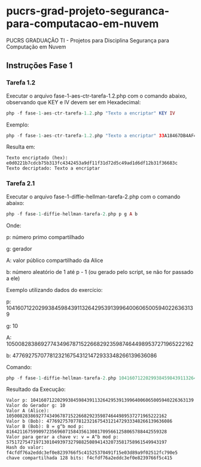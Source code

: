 # pucrs-grad-projeto-seguranca-para-computacao-em-nuvem
PUCRS GRADUAÇÃO TI - Projetos para Disciplina Segurança para Computação em Nuvem

## Instruções Fase 1

### Tarefa 1.2

Executar o arquivo fase-1-aes-ctr-tarefa-1.2.php com o comando abaixo, observando que KEY e IV devem ser em Hexadecimal:

```php
php -f fase-1-aes-ctr-tarefa-1.2.php "Texto a encriptar" KEY IV
```

Exemplo:

```php
php -f fase-1-aes-ctr-tarefa-1.2.php "Texto a encriptar" 33A18467DB4AF474B051523A73DDA955 32414245433734323344363336393343
```

Resulta em:
```
Texto encriptado (hex): e0d0221b7cdcb75b313fc4342453a9df11f31d72d5c49ad1d6df12b31f36683c
Texto decriptado: Texto a encriptar
```

### Tarefa 2.1

Executar o arquivo fase-1-diffie-hellman-tarefa-2.php com o comando abaixo:

```php
php -f fase-1-diffie-hellman-tarefa-2.php p g A b
```

Onde:

p: número primo compartilhado

g: gerador

A: valor público compartilhado da Alice

b: número aleatório de 1 até p - 1 (ou gerado pelo script, se não for passado a ele)


Exemplo utilizando dados do exercício:

p: 1041607122029938459843911326429539139964006065005940226363139

g: 10

A: 105008283869277434967871522668292359874644989537271965222162

b: 47769275707781232167543121472933348266139636086


Comando:

```php
php -f fase-1-diffie-hellman-tarefa-2.php 1041607122029938459843911326429539139964006065005940226363139 10 105008283869277434967871522668292359874644989537271965222162 47769275707781232167543121472933348266139636086
```

Resultado da Execução:
```
Valor p: 1041607122029938459843911326429539139964006065005940226363139
Valor do Gerador g: 10
Valor A (Alice): 105008283869277434967871522668292359874644989537271965222162
Valor b (Bob): 47769275707781232167543121472933348266139636086
Valor B (Bob): B = g^b mod p: 816421167599097235696071584356130817095661258065788442559328
Valor para gerar a chave v: v = A^b mod p: 575172754719713010493973279882508941432073581758961549943197
Hash do valor: f4cfdf76a2eddc3ef0e8239766f5c41525370491f15e03d89a9f02512fc790e5
chave compartilhada 128 bits: f4cfdf76a2eddc3ef0e8239766f5c415
```
